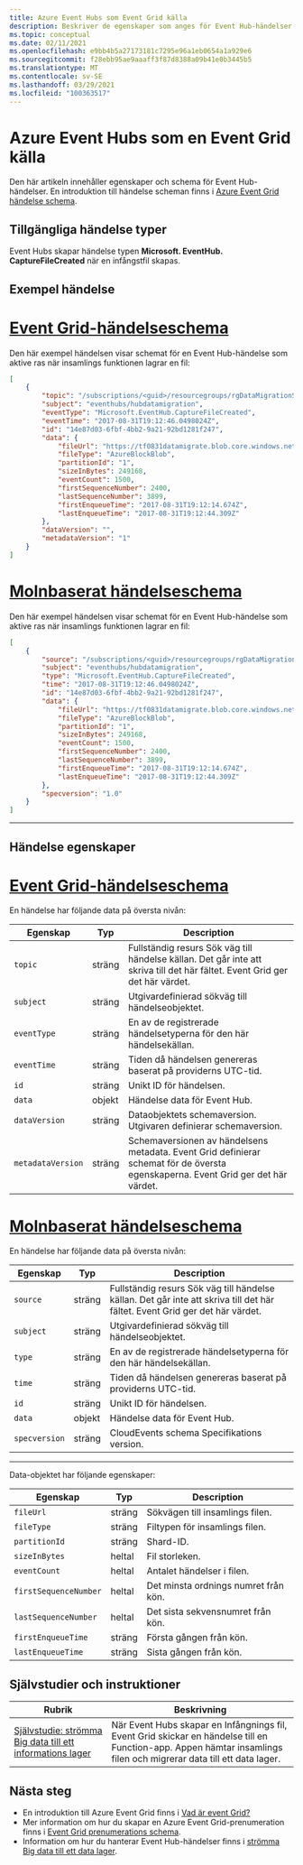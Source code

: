 ```yaml
---
title: Azure Event Hubs som Event Grid källa
description: Beskriver de egenskaper som anges för Event Hub-händelser med Azure Event Grid
ms.topic: conceptual
ms.date: 02/11/2021
ms.openlocfilehash: e9bb4b5a27173181c7295e96a1eb0654a1a929e6
ms.sourcegitcommit: f28ebb95ae9aaaff3f87d8388a09b41e0b3445b5
ms.translationtype: MT
ms.contentlocale: sv-SE
ms.lasthandoff: 03/29/2021
ms.locfileid: "100363517"
---
```

# <a name="azure-event-hubs-as-an-event-grid-source"></a>Azure Event Hubs som en Event Grid källa

Den här artikeln innehåller egenskaper och schema för Event Hub-händelser. En introduktion till händelse scheman finns i [Azure Event Grid händelse schema](event-schema.md).

## <a name="available-event-types"></a>Tillgängliga händelse typer

Event Hubs skapar händelse typen **Microsoft. EventHub. CaptureFileCreated** när en infångstfil skapas.

## <a name="example-event"></a>Exempel händelse

# <a name="event-grid-event-schema"></a>[Event Grid-händelseschema](#tab/event-grid-event-schema)

Den här exempel händelsen visar schemat för en Event Hub-händelse som aktive ras när insamlings funktionen lagrar en fil: 

```json
[
    {
        "topic": "/subscriptions/<guid>/resourcegroups/rgDataMigrationSample/providers/Microsoft.EventHub/namespaces/tfdatamigratens",
        "subject": "eventhubs/hubdatamigration",
        "eventType": "Microsoft.EventHub.CaptureFileCreated",
        "eventTime": "2017-08-31T19:12:46.0498024Z",
        "id": "14e87d03-6fbf-4bb2-9a21-92bd1281f247",
        "data": {
            "fileUrl": "https://tf0831datamigrate.blob.core.windows.net/windturbinecapture/tfdatamigratens/hubdatamigration/1/2017/08/31/19/11/45.avro",
            "fileType": "AzureBlockBlob",
            "partitionId": "1",
            "sizeInBytes": 249168,
            "eventCount": 1500,
            "firstSequenceNumber": 2400,
            "lastSequenceNumber": 3899,
            "firstEnqueueTime": "2017-08-31T19:12:14.674Z",
            "lastEnqueueTime": "2017-08-31T19:12:44.309Z"
        },
        "dataVersion": "",
        "metadataVersion": "1"
    }
]
```

# <a name="cloud-event-schema"></a>[Molnbaserat händelseschema](#tab/cloud-event-schema)

Den här exempel händelsen visar schemat för en Event Hub-händelse som aktive ras när insamlings funktionen lagrar en fil: 

```json
[
    {
        "source": "/subscriptions/<guid>/resourcegroups/rgDataMigrationSample/providers/Microsoft.EventHub/namespaces/tfdatamigratens",
        "subject": "eventhubs/hubdatamigration",
        "type": "Microsoft.EventHub.CaptureFileCreated",
        "time": "2017-08-31T19:12:46.0498024Z",
        "id": "14e87d03-6fbf-4bb2-9a21-92bd1281f247",
        "data": {
            "fileUrl": "https://tf0831datamigrate.blob.core.windows.net/windturbinecapture/tfdatamigratens/hubdatamigration/1/2017/08/31/19/11/45.avro",
            "fileType": "AzureBlockBlob",
            "partitionId": "1",
            "sizeInBytes": 249168,
            "eventCount": 1500,
            "firstSequenceNumber": 2400,
            "lastSequenceNumber": 3899,
            "firstEnqueueTime": "2017-08-31T19:12:14.674Z",
            "lastEnqueueTime": "2017-08-31T19:12:44.309Z"
        },
        "specversion": "1.0"
    }
]
```


---


## <a name="event-properties"></a>Händelse egenskaper

# <a name="event-grid-event-schema"></a>[Event Grid-händelseschema](#tab/event-grid-event-schema)
En händelse har följande data på översta nivån:

| Egenskap | Typ | Description |
| -------- | ---- | ----------- |
| `topic` | sträng | Fullständig resurs Sök väg till händelse källan. Det går inte att skriva till det här fältet. Event Grid ger det här värdet. |
| `subject` | sträng | Utgivardefinierad sökväg till händelseobjektet. |
| `eventType` | sträng | En av de registrerade händelsetyperna för den här händelsekällan. |
| `eventTime` | sträng | Tiden då händelsen genereras baserat på providerns UTC-tid. |
| `id` | sträng | Unikt ID för händelsen. |
| `data` | objekt | Händelse data för Event Hub. |
| `dataVersion` | sträng | Dataobjektets schemaversion. Utgivaren definierar schemaversion. |
| `metadataVersion` | sträng | Schemaversionen av händelsens metadata. Event Grid definierar schemat för de översta egenskaperna. Event Grid ger det här värdet. |

# <a name="cloud-event-schema"></a>[Molnbaserat händelseschema](#tab/cloud-event-schema)

En händelse har följande data på översta nivån:

| Egenskap | Typ | Description |
| -------- | ---- | ----------- |
| `source` | sträng | Fullständig resurs Sök väg till händelse källan. Det går inte att skriva till det här fältet. Event Grid ger det här värdet. |
| `subject` | sträng | Utgivardefinierad sökväg till händelseobjektet. |
| `type` | sträng | En av de registrerade händelsetyperna för den här händelsekällan. |
| `time` | sträng | Tiden då händelsen genereras baserat på providerns UTC-tid. |
| `id` | sträng | Unikt ID för händelsen. |
| `data` | objekt | Händelse data för Event Hub. |
| `specversion` | sträng | CloudEvents schema Specifikations version. |

---

Data-objektet har följande egenskaper:

| Egenskap | Typ | Description |
| -------- | ---- | ----------- |
| `fileUrl` | sträng | Sökvägen till insamlings filen. |
| `fileType` | sträng | Filtypen för insamlings filen. |
| `partitionId` | sträng | Shard-ID. |
| `sizeInBytes` | heltal | Fil storleken. |
| `eventCount` | heltal | Antalet händelser i filen. |
| `firstSequenceNumber` | heltal | Det minsta ordnings numret från kön. |
| `lastSequenceNumber` | heltal | Det sista sekvensnumret från kön. |
| `firstEnqueueTime` | sträng | Första gången från kön. |
| `lastEnqueueTime` | sträng | Sista gången från kön. |

## <a name="tutorials-and-how-tos"></a>Självstudier och instruktioner

|Rubrik  |Beskrivning  |
|---------|---------|
| [Självstudie: strömma Big data till ett informations lager](event-grid-event-hubs-integration.md) | När Event Hubs skapar en Infångnings fil, Event Grid skickar en händelse till en Function-app. Appen hämtar insamlings filen och migrerar data till ett data lager. |

## <a name="next-steps"></a>Nästa steg

* En introduktion till Azure Event Grid finns i [Vad är event Grid?](overview.md)
* Mer information om hur du skapar en Azure Event Grid-prenumeration finns i [Event Grid prenumerations schema](subscription-creation-schema.md).
* Information om hur du hanterar Event Hub-händelser finns i [strömma Big data till ett data lager](event-grid-event-hubs-integration.md).